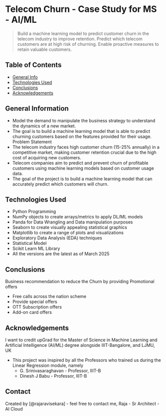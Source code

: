 # Telecom Churn - Case Study for MS - AI/ML
> Build a machine learning model to predict customer churn in the telecom industry to improve retention.
Predict which telecom customers are at high risk of churning.
Enable proactive measures to retain valuable customers.

## Table of Contents
* [General Info](#general-information)
* [Technologies Used](#technologies-used)
* [Conclusions](#conclusions)
* [Acknowledgements](#acknowledgements)

<!-- You can include any other section that is pertinent to your problem -->

## General Information
- Model the demand to manipulate the business strategy to understand the dynamics of a new market.
- The goal is to build a machine learning model that is able to predict churning customers based on the features provided for their usage.
Problem Statement
- The telecom industry faces high customer churn (15-25% annually) in a competitive market, making customer retention crucial due to the high cost of acquiring new customers.
- Telecom companies aim to predict and prevent churn of profitable customers using machine learning models based on customer usage data.
- The goal of the project is to build a machine learning model that can accurately predict which customers will churn.

<!-- You don't have to answer all the questions - just the ones relevant to your project. -->

## Technologies Used
- Python Programming
- NumPy objects to create arrays/metrics to apply DL/ML models
- Panda for Data Wrangling and Data manipulation purposes
- Seaborn to create visually appealing statistical graphics
- Matplotlib to create a range of plots and visualizations
- Exploratory Data Analysis (EDA) techniques
- Statistical Model
- Scikit Learn ML Library
- All the versions are the latest as of March 2025

<!-- As the library versions keep on changing, it is recommended to mention the version of the library used in this project -->

## Conclusions
Business recommendation to reduce the Churn by providing Promotional offers
- Free calls across the nation scheme
- Provide special offers
- OTT Subscription offers
- Add-on card offers

<!-- You don't have to answer all the questions - just the ones relevant to your project. -->

## Acknowledgements
I want to credit upGrad for the Master of Science in Machine Learning and Artificial Intelligence (AI/ML) degree alongside IIIT-Bangalore, and LJMU, UK
- This project was inspired by all the Professors who trained us during the Linear Regression module, namely
  - G. Srinivasaraghavan - Professor, IIIT-B
  - Dinesh J Babu - Professor, IIIT-B

## Contact
Created by [@rajaravisekara] - feel free to contact me, Raja - Sr Architect - AI Cloud

<!-- Optional -->
<!-- ## License -->
<!-- This project is open source and available under the [... License](). -->

<!-- You don't have to include all sections - just the one's relevant to your project -->
